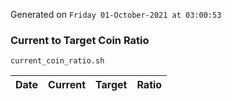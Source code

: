Generated on `Friday 01-October-2021 at 03:00:53`

### Current to Target Coin Ratio
`current_coin_ratio.sh`

Date|Current|Target|Ratio
---|---|---|---

